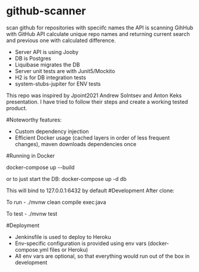 # github-scanner
scan github for repositories with speciifc names
the API is scanning GihHub with GitHub API calculate unique repo names
and returning current search and previous one with calculated difference.

- Server API is using Jooby
- DB is Postgres
- Liquibase migrates the DB
- Server unit tests are with Junit5/Mockito
- H2 is for DB integration tests
- system-stubs-jupiter for ENV tests

This repo was inspired by Jpoint2021 Andrew Solntsev and Anton Keks presentation.
I have tried to follow their steps and create a working tested product.

#Noteworthy features:
- Custom dependency injection
- Efficient Docker usage (cached layers in order of less frequent changes), maven downloads dependencies once

#Running in Docker

docker-compose up --build

or to just start the DB: docker-compose up -d db

This will bind to 127.0.0.1:6432 by default
#Development
After clone:

To run - ./mvnw clean compile exec:java

To test - ./mvnw test

#Deployment
- Jenkinsfile is used to deploy to Heroku
- Env-specific configuration is provided using env vars (docker-compose.yml files or Heroku)
- All env vars are optional, so that everything would run out of the box in development